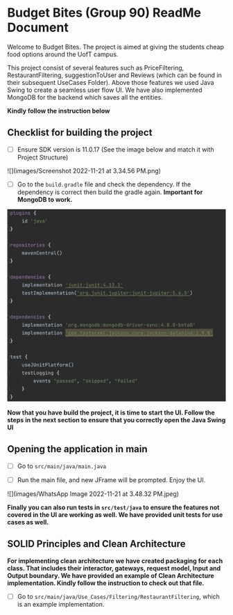 # Budget Bites (Group 90) ReadMe Document

Welcome to Budget Bites. The project is aimed at giving the students cheap food options around the UofT campus.

This project consist of several features such as PriceFiltering, RestaurantFiltering, suggestionToUser and Reviews (which can be found in their subsequent UseCases Folder).
Above those features we used Java Swing to create a seamless user flow UI. We have also implemented MongoDB for the backend which saves all the entities. 

**Kindly follow the instruction below**

## Checklist for building the project ##
- [ ] Ensure SDK version is 11.0.17 (See the image below and match it with Project Structure)

![](images/Screenshot 2022-11-21 at 3.34.56 PM.png)

- [ ] Go to the `build.gradle` file and check the dependency. If the dependency is correct then build the gradle again. **Important for MongoDB to work.** 

![](images/dependency.png)

**Now that you have build the project, it is time to start the UI. Follow the steps in the next section to ensure that you correctly open the Java Swing UI**

## Opening the application in main

- [ ] Go to `src/main/java/main.java`
- [ ] Run the main file, and new JFrame will be prompted. Enjoy the UI.


![](images/WhatsApp Image 2022-11-21 at 3.48.32 PM.jpeg)

**Finally you can also run tests in `src/test/java` to ensure the features not covered in the UI are working as well. We have provided unit tests for use cases as well.**

## SOLID Principles and Clean Architecture

**For implementing clean architecture we have created packaging for each class. That includes their interactor, gateways, request model, Input and Output boundary. We have provided an example of Clean Architecture implementation. Kindly follow the instruction to check out that file.**
- [ ] Go to `src/main/java/Use_Cases/Filtering/RestaurantFiltering`, which is an example implementation.


[//]: # ()
[//]: # (## Checklist For Your Project)

[//]: # ()
[//]: # (- [ ] Verify the correct settings for your project repository)

[//]: # ()
[//]: # (- [ ] Set up Github Projects)

[//]: # ()
[//]: # (- [ ] Create the implementation plan using issues and Github Projects)

[//]: # ()
[//]: # (- [ ] Create deveopment branches for your features)

[//]: # ()
[//]: # (- [ ] Use pull requests to merge finished features into main branch)

[//]: # ()
[//]: # (- [ ] Conduct code reviews)

[//]: # ()
[//]: # ()
[//]: # (**If your team has trouble with any of these steps, please ask on Piazza. For example, with how GitHub Classroom works, your team *may* not have permissions to do some of the first few steps, in which case we'll post alternative instructions as needed.**)

[//]: # ()
[//]: # ()
[//]: # (## Workflow Documents)

[//]: # ()
[//]: # ()
[//]: # (* Github Workflow: Please refer to the workflow that was introduced in the first lab. You should follow this when working on your code. The following document provides additional details too.)

[//]: # ()
[//]: # ()
[//]: # (* [Project Planning and Development Guide]&#40;project_plan_dev.md&#41;: This document helps you to understand how to create and maintain a project plan for your class project. **This document helps you to complete the Implementation Plan Milestone.**)

[//]: # ()
[//]: # ()
[//]: # (## Gradle Project)

[//]: # ()
[//]: # (Import this project into your Intellij editor. It should automatically recognise this as a gradle repository.)

[//]: # ()
[//]: # (The starter code was built using SDK version 11.0.1. Ensure that you are using this version for this project. &#40;You can, of course, change the SDK version as per your requirement if your team has all agreed to use a different version&#41;)

[//]: # ()
[//]: # ()
[//]: # (You have been provided with two starter files for demonstration: HelloWorld and HelloWorldTest.)

[//]: # ()
[//]: # ()
[//]: # (You will find HelloWorld in `src/main/java/tutorial` directory. Right click on the HelloWorld file and click on `Run HelloWorld.main&#40;&#41;`.)

[//]: # ()
[//]: # (This should run the program and print on your console.)

[//]: # ()
[//]: # ()
[//]: # (You will find HelloWorldTest in `src/test/java/tutorial` directory. Right click on the HelloWorldTest file and click on `Run HelloWorldTest`.)

[//]: # ()
[//]: # (All tests should pass. Your team can remove this sample of how testing works once you start adding your project code to the repo.)

[//]: # ()
[//]: # ()
[//]: # (Moving forward, we expect you to maintain this project structure. You *should* use Gradle as the build environment, but it is fine if your team prefers to use something else -- just remove the gradle files and push your preferred project setup. Assuming you stick with Gradle, your source code should go into `src/main/java` &#40;you can keep creating more subdirectories as per your project requirement&#41;. Every source class can auto-generate a test file for you. For example, open HelloWorld.java file and click on the `HelloWorld` variable as shown in the image below. You should see an option `Generate` and on clicking this your should see an option `Test`. Clicking on this will generate a JUnit test file for `HelloWorld` class. This was used to generate the `HelloWorldTest`.)

[//]: # ()
[//]: # ()
[//]: # (![image]&#40;https://user-images.githubusercontent.com/5333020/196066655-d3c97bf4-fdbd-46b0-b6ae-aeb8dbcf351d.png&#41;)

[//]: # ()
[//]: # ()
[//]: # (You can create another simple class and try generating a test for this class.)
